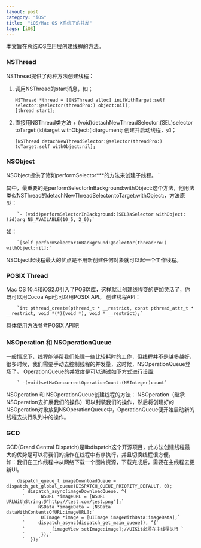 ```yaml
---
layout: post
category: "iOS"
title:  "iOS/Mac OS X系统下的并发"
tags: [iOS]
---
```


本文旨在总结iOS应用层创建线程的方法。

### NSThread  
  NSThread提供了两种方法创建线程：  
  1. 调用NSThread的start消息，如；  
  
        `NSThread *thread = [[NSThread alloc] initWithTarget:self selector:@selector(threadPro:) object:nil];`   
        `[thread start];`  

  2. 直接用NSThread类方法 + (void)detachNewThreadSelector:(SEL)selector toTarget:(id)target withObject:(id)argument; 创建并启动线程，如；
    
        `[NSThread detachNewThreadSelector:@selector(threadPro:) toTarget:self withObject:nil];`   

### NSObject   
  NSObject提供了诸如performSelector***的方法来创建子线程。     `   

  其中，最重要的是performSelectorInBackground:withObject:这个方法，他用法类似NSThread的detachNewThreadSelector:toTarget:withObject:，方法原型：

        `- (void)performSelectorInBackground:(SEL)aSelector withObject:(id)arg NS_AVAILABLE(10_5, 2_0);`

  如：   
        
        `[self performSelectorInBackground:@selector(threadPro:) withObject:nil];` 
  
  NSObject起线程最大的优点是不用新创建任何对象就可以起一个工作线程。
    
### POSIX Thread   

  Mac OS 10.4和iOS2.0引入了POSIX库，这样就让创建线程变的更加灵活了，你既可以用Cocoa Api也可以用POSIX API。
  创建线程API：  
  
        `int pthread_create(pthread_t * __restrict, const pthread_attr_t * __restrict, void *(*)(void *), void * __restrict);`   
        
  具体使用方法参考POSIX API吧

### NSOperation 和 NSOperationQueue  
  
  一般情况下，线程能够帮我们处理一些比较耗时的工作，但线程并不是越多越好，很多时候，我们需要手动去控制线程的并发量，这时候，NSOperationQueue登场了。
  OperationQueue的并发度是可以通过如下方式进行设置:   
  
        ` -(void)setMaConcurrentOperationCount:(NSInteger)count`   
        
  NSOperation 和 NSOperationQueue创建线程的方法：
  NSOperation（继承NSOperation去扩展我们的操作）可以封装我们的操作，然后将创建好的NSOperation对象放到NSOperationQueue中，OperationQueue便开始启动新的线程去执行队列中的操作。   
  
### GCD

  GCD(Grand Central Dispatch)是libdispatch这个开源项目，此方法创建线程最大的优势是可以将我们的操作在线程中有序执行，并且切换线程很方便。   
  如：我们在工作线程中从网络下载一个图片资源，下载完成后，需要在主线程去更新UI。    
  
        dispatch_queue_t imageDownloadQueue = dispatch_get_global_queue(DISPATCH_QUEUE_PRIORITY_DEFAULT, 0);     
          ` dispatch_async(imageDownloadQueue, ^{   `
          `      NSURL *imageURL = [NSURL URLWithString:@"http://test.com/test.png"];`   
          `     NSData *imageData = [NSData dataWithContentsOfURL:imageURL];`   
          `      UIImage *image = [UIImage imageWithData:imageData];`   
          `     dispatch_async(dispatch_get_main_queue(), ^{`   
          `          [imageView setImage:image];//UIKit必须在主线程执行 `   
          `      });`   
          `  });`   
